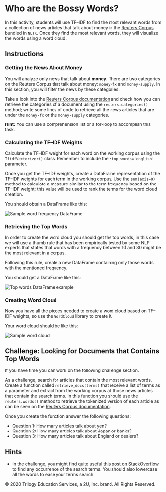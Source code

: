 # Who are the Bossy Words?

In this activity, students will use TF–IDF to find the most relevant words from a collection of news articles that talk about money in the [Reuters Corpus](https://www.nltk.org/book/ch02.html#reuters-corpus) bundled in `NLTK`. Once they find the most relevant words, they will visualize the words using a word cloud.

## Instructions

### Getting the News About Money

You will analyze only news that talk about **money**. There are two categories on the Reuters Corpus that talk about money: `money-fx` and `money-supply`. In this section, you will filter the news by these categories.

Take a look into the [Reuters Corpus documentation](https://www.nltk.org/book/ch02.html#reuters-corpus) and check how you can retrieve the categories of a document using the `reuters.categories()` method; write some lines of code to retrieve all the news articles that are under the `money-fx` or the `money-supply` categories.

**Hint:**
You can use a comprehension list or a for-loop to accomplish this task.

### Calculating the TF–IDF Weights

Calculate the TF–IDF weight for each word on the working corpus using the `TfidfVectorizer()` class. Remember to include the `stop_words='english'` parameter.

Once you get the TF–IDF weights, create a DataFrame representation of the TF–IDF weights for each term in the working corpus. Use the `sum(axis=0)` method to calculate a measure similar to the term frequency based on the TF–IDF weight; this value will be used to rank the terms for the word cloud creation.

You should obtain a DataFrame like this:

![Sample word frequency DataFrame](Images/tf_idf_words_frequency_df.png)

### Retrieving the Top Words

In order to create the word cloud you should get the top words, in this case we will use a thumb rule that has been empirically tested by some NLP experts that states that words with a frequency between 10 and 30 might be the most relevant in a corpus.

Following this rule, create a new DataFrame containing only those words with the mentioned frequency.

You should get a DataFrame like this:

![Top words DataFrame example](Images/tf_idf_top_words_frequency_df.png)

### Creating Word Cloud

Now you have all the pieces needed to create a word cloud based on TF–IDF weights, so use the `WordCloud` library to create it.

Your word cloud should be like this:

![Sample word cloud](Images/tf_idf_word_cloud.png)

## Challenge: Looking for Documents that Contains Top Words

If you have time you can work on the following challenge section.

As a challenge, search for articles that contain the most relevant words. Create a function called `retrieve_docs(terms)` that receive a list of terms as a parameter and extract from the working corpus all those news articles that contain the search terms. In this function you should use the `reuters.words()` method to retrieve the tokenized version of each article as can be seen on the [Reuters Corpus documentation](https://www.nltk.org/book/ch02.html#reuters-corpus).

Once you create the function answer the following questions:

* Question 1: How many articles talk about yen?
* Question 2: How many articles talk about Japan or banks?
* Question 3: How many articles talk about England or dealers?

## Hints

* In the challenge, you might find quite useful [this post on StackOverflow](https://stackoverflow.com/a/25102099/4325668) to find any occurrence of the search terms. You should also lowercase all the words to ease your terms search.



© 2020 Trilogy Education Services, a 2U, Inc. brand. All Rights Reserved.
